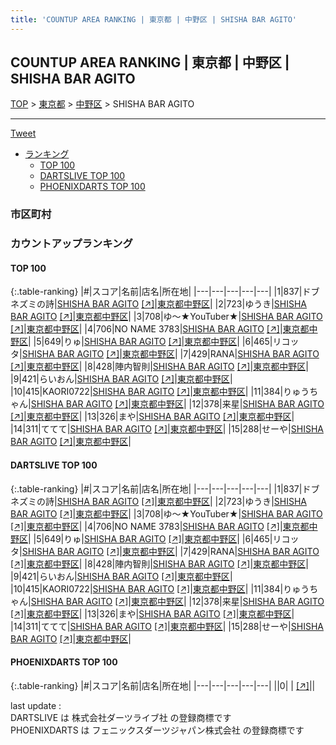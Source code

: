 ```yaml
---
title: 'COUNTUP AREA RANKING | 東京都 | 中野区 | SHISHA BAR AGITO'
---
```

## COUNTUP AREA RANKING | 東京都 | 中野区 | SHISHA BAR AGITO

[TOP](/darts/rank/) > [東京都](/darts/rank/東京都/) > [中野区](/darts/rank/東京都/中野区/) > SHISHA BAR AGITO

___

<a href="https://twitter.com/share?ref_src=twsrc%5Etfw" data-text="COUNTUP AREA RANKING | 東京都中野区SHISHA BAR AGITO" class="twitter-share-button" data-hashtags="DARTSLIVE,PHOENIXDARTS,darts,ダーツ" data-show-count="false">Tweet</a>

* [ランキング](#カウントアップランキング)
    * [TOP 100](#top-100)
    * [DARTSLIVE TOP 100](#dartslive-top-100)
    * [PHOENIXDARTS TOP 100](#phoenixdarts-top-100)

### 市区町村

<ul>

</ul>

### カウントアップランキング

#### TOP 100



{:.table-ranking}
|#|スコア|名前|店名|所在地|
|---|---|---|---|---|
|1|837|<span class="rank-name-dl">ドブネズミの詩</span>|<a href="/darts/rank/shops/a8119a81f3e6d3a328032249b44395af.html">SHISHA BAR AGITO</a> <a href="https://search.dartslive.com/jp/shop/a8119a81f3e6d3a328032249b44395af">[↗]</a>|<a href="/darts/rank/東京都/中野区">東京都中野区</a>|
|2|723|<span class="rank-name-dl">ゆうき</span>|<a href="/darts/rank/shops/a8119a81f3e6d3a328032249b44395af.html">SHISHA BAR AGITO</a> <a href="https://search.dartslive.com/jp/shop/a8119a81f3e6d3a328032249b44395af">[↗]</a>|<a href="/darts/rank/東京都/中野区">東京都中野区</a>|
|3|708|<span class="rank-name-dl">ゆ〜★YouTuber★</span>|<a href="/darts/rank/shops/a8119a81f3e6d3a328032249b44395af.html">SHISHA BAR AGITO</a> <a href="https://search.dartslive.com/jp/shop/a8119a81f3e6d3a328032249b44395af">[↗]</a>|<a href="/darts/rank/東京都/中野区">東京都中野区</a>|
|4|706|<span class="rank-name-dl">NO NAME 3783</span>|<a href="/darts/rank/shops/a8119a81f3e6d3a328032249b44395af.html">SHISHA BAR AGITO</a> <a href="https://search.dartslive.com/jp/shop/a8119a81f3e6d3a328032249b44395af">[↗]</a>|<a href="/darts/rank/東京都/中野区">東京都中野区</a>|
|5|649|<span class="rank-name-dl">りゅ</span>|<a href="/darts/rank/shops/a8119a81f3e6d3a328032249b44395af.html">SHISHA BAR AGITO</a> <a href="https://search.dartslive.com/jp/shop/a8119a81f3e6d3a328032249b44395af">[↗]</a>|<a href="/darts/rank/東京都/中野区">東京都中野区</a>|
|6|465|<span class="rank-name-dl">リコッタ</span>|<a href="/darts/rank/shops/a8119a81f3e6d3a328032249b44395af.html">SHISHA BAR AGITO</a> <a href="https://search.dartslive.com/jp/shop/a8119a81f3e6d3a328032249b44395af">[↗]</a>|<a href="/darts/rank/東京都/中野区">東京都中野区</a>|
|7|429|<span class="rank-name-dl">RANA</span>|<a href="/darts/rank/shops/a8119a81f3e6d3a328032249b44395af.html">SHISHA BAR AGITO</a> <a href="https://search.dartslive.com/jp/shop/a8119a81f3e6d3a328032249b44395af">[↗]</a>|<a href="/darts/rank/東京都/中野区">東京都中野区</a>|
|8|428|<span class="rank-name-dl">陣内智則</span>|<a href="/darts/rank/shops/a8119a81f3e6d3a328032249b44395af.html">SHISHA BAR AGITO</a> <a href="https://search.dartslive.com/jp/shop/a8119a81f3e6d3a328032249b44395af">[↗]</a>|<a href="/darts/rank/東京都/中野区">東京都中野区</a>|
|9|421|<span class="rank-name-dl">らいおん</span>|<a href="/darts/rank/shops/a8119a81f3e6d3a328032249b44395af.html">SHISHA BAR AGITO</a> <a href="https://search.dartslive.com/jp/shop/a8119a81f3e6d3a328032249b44395af">[↗]</a>|<a href="/darts/rank/東京都/中野区">東京都中野区</a>|
|10|415|<span class="rank-name-dl">KAORI0722</span>|<a href="/darts/rank/shops/a8119a81f3e6d3a328032249b44395af.html">SHISHA BAR AGITO</a> <a href="https://search.dartslive.com/jp/shop/a8119a81f3e6d3a328032249b44395af">[↗]</a>|<a href="/darts/rank/東京都/中野区">東京都中野区</a>|
|11|384|<span class="rank-name-dl">りゅうちゃん</span>|<a href="/darts/rank/shops/a8119a81f3e6d3a328032249b44395af.html">SHISHA BAR AGITO</a> <a href="https://search.dartslive.com/jp/shop/a8119a81f3e6d3a328032249b44395af">[↗]</a>|<a href="/darts/rank/東京都/中野区">東京都中野区</a>|
|12|378|<span class="rank-name-dl">来星</span>|<a href="/darts/rank/shops/a8119a81f3e6d3a328032249b44395af.html">SHISHA BAR AGITO</a> <a href="https://search.dartslive.com/jp/shop/a8119a81f3e6d3a328032249b44395af">[↗]</a>|<a href="/darts/rank/東京都/中野区">東京都中野区</a>|
|13|326|<span class="rank-name-dl">まや</span>|<a href="/darts/rank/shops/a8119a81f3e6d3a328032249b44395af.html">SHISHA BAR AGITO</a> <a href="https://search.dartslive.com/jp/shop/a8119a81f3e6d3a328032249b44395af">[↗]</a>|<a href="/darts/rank/東京都/中野区">東京都中野区</a>|
|14|311|<span class="rank-name-dl">ててて</span>|<a href="/darts/rank/shops/a8119a81f3e6d3a328032249b44395af.html">SHISHA BAR AGITO</a> <a href="https://search.dartslive.com/jp/shop/a8119a81f3e6d3a328032249b44395af">[↗]</a>|<a href="/darts/rank/東京都/中野区">東京都中野区</a>|
|15|288|<span class="rank-name-dl">せーや</span>|<a href="/darts/rank/shops/a8119a81f3e6d3a328032249b44395af.html">SHISHA BAR AGITO</a> <a href="https://search.dartslive.com/jp/shop/a8119a81f3e6d3a328032249b44395af">[↗]</a>|<a href="/darts/rank/東京都/中野区">東京都中野区</a>|


#### DARTSLIVE TOP 100



{:.table-ranking}
|#|スコア|名前|店名|所在地|
|---|---|---|---|---|
|1|837|<span class="rank-name-dl">ドブネズミの詩</span>|<a href="/darts/rank/shops/a8119a81f3e6d3a328032249b44395af.html">SHISHA BAR AGITO</a> <a href="https://search.dartslive.com/jp/shop/a8119a81f3e6d3a328032249b44395af">[↗]</a>|<a href="/darts/rank/東京都/中野区">東京都中野区</a>|
|2|723|<span class="rank-name-dl">ゆうき</span>|<a href="/darts/rank/shops/a8119a81f3e6d3a328032249b44395af.html">SHISHA BAR AGITO</a> <a href="https://search.dartslive.com/jp/shop/a8119a81f3e6d3a328032249b44395af">[↗]</a>|<a href="/darts/rank/東京都/中野区">東京都中野区</a>|
|3|708|<span class="rank-name-dl">ゆ〜★YouTuber★</span>|<a href="/darts/rank/shops/a8119a81f3e6d3a328032249b44395af.html">SHISHA BAR AGITO</a> <a href="https://search.dartslive.com/jp/shop/a8119a81f3e6d3a328032249b44395af">[↗]</a>|<a href="/darts/rank/東京都/中野区">東京都中野区</a>|
|4|706|<span class="rank-name-dl">NO NAME 3783</span>|<a href="/darts/rank/shops/a8119a81f3e6d3a328032249b44395af.html">SHISHA BAR AGITO</a> <a href="https://search.dartslive.com/jp/shop/a8119a81f3e6d3a328032249b44395af">[↗]</a>|<a href="/darts/rank/東京都/中野区">東京都中野区</a>|
|5|649|<span class="rank-name-dl">りゅ</span>|<a href="/darts/rank/shops/a8119a81f3e6d3a328032249b44395af.html">SHISHA BAR AGITO</a> <a href="https://search.dartslive.com/jp/shop/a8119a81f3e6d3a328032249b44395af">[↗]</a>|<a href="/darts/rank/東京都/中野区">東京都中野区</a>|
|6|465|<span class="rank-name-dl">リコッタ</span>|<a href="/darts/rank/shops/a8119a81f3e6d3a328032249b44395af.html">SHISHA BAR AGITO</a> <a href="https://search.dartslive.com/jp/shop/a8119a81f3e6d3a328032249b44395af">[↗]</a>|<a href="/darts/rank/東京都/中野区">東京都中野区</a>|
|7|429|<span class="rank-name-dl">RANA</span>|<a href="/darts/rank/shops/a8119a81f3e6d3a328032249b44395af.html">SHISHA BAR AGITO</a> <a href="https://search.dartslive.com/jp/shop/a8119a81f3e6d3a328032249b44395af">[↗]</a>|<a href="/darts/rank/東京都/中野区">東京都中野区</a>|
|8|428|<span class="rank-name-dl">陣内智則</span>|<a href="/darts/rank/shops/a8119a81f3e6d3a328032249b44395af.html">SHISHA BAR AGITO</a> <a href="https://search.dartslive.com/jp/shop/a8119a81f3e6d3a328032249b44395af">[↗]</a>|<a href="/darts/rank/東京都/中野区">東京都中野区</a>|
|9|421|<span class="rank-name-dl">らいおん</span>|<a href="/darts/rank/shops/a8119a81f3e6d3a328032249b44395af.html">SHISHA BAR AGITO</a> <a href="https://search.dartslive.com/jp/shop/a8119a81f3e6d3a328032249b44395af">[↗]</a>|<a href="/darts/rank/東京都/中野区">東京都中野区</a>|
|10|415|<span class="rank-name-dl">KAORI0722</span>|<a href="/darts/rank/shops/a8119a81f3e6d3a328032249b44395af.html">SHISHA BAR AGITO</a> <a href="https://search.dartslive.com/jp/shop/a8119a81f3e6d3a328032249b44395af">[↗]</a>|<a href="/darts/rank/東京都/中野区">東京都中野区</a>|
|11|384|<span class="rank-name-dl">りゅうちゃん</span>|<a href="/darts/rank/shops/a8119a81f3e6d3a328032249b44395af.html">SHISHA BAR AGITO</a> <a href="https://search.dartslive.com/jp/shop/a8119a81f3e6d3a328032249b44395af">[↗]</a>|<a href="/darts/rank/東京都/中野区">東京都中野区</a>|
|12|378|<span class="rank-name-dl">来星</span>|<a href="/darts/rank/shops/a8119a81f3e6d3a328032249b44395af.html">SHISHA BAR AGITO</a> <a href="https://search.dartslive.com/jp/shop/a8119a81f3e6d3a328032249b44395af">[↗]</a>|<a href="/darts/rank/東京都/中野区">東京都中野区</a>|
|13|326|<span class="rank-name-dl">まや</span>|<a href="/darts/rank/shops/a8119a81f3e6d3a328032249b44395af.html">SHISHA BAR AGITO</a> <a href="https://search.dartslive.com/jp/shop/a8119a81f3e6d3a328032249b44395af">[↗]</a>|<a href="/darts/rank/東京都/中野区">東京都中野区</a>|
|14|311|<span class="rank-name-dl">ててて</span>|<a href="/darts/rank/shops/a8119a81f3e6d3a328032249b44395af.html">SHISHA BAR AGITO</a> <a href="https://search.dartslive.com/jp/shop/a8119a81f3e6d3a328032249b44395af">[↗]</a>|<a href="/darts/rank/東京都/中野区">東京都中野区</a>|
|15|288|<span class="rank-name-dl">せーや</span>|<a href="/darts/rank/shops/a8119a81f3e6d3a328032249b44395af.html">SHISHA BAR AGITO</a> <a href="https://search.dartslive.com/jp/shop/a8119a81f3e6d3a328032249b44395af">[↗]</a>|<a href="/darts/rank/東京都/中野区">東京都中野区</a>|


#### PHOENIXDARTS TOP 100



{:.table-ranking}
|#|スコア|名前|店名|所在地|
|---|---|---|---|---|
||0|<span class="rank-name-dl"> </span>|<a href="/darts/rank/shops/.html"></a> <a href="">[↗]</a>|<a href="/darts/rank//"></a>|


<div class="footer border-top border-gray-light mt-5 pt-3 text-right text-gray">
    last update : <span style="font-weight: italic" id="foot_last_modified"></span><br />
    DARTSLIVE は 株式会社ダーツライブ社 の登録商標です<br />
    PHOENIXDARTS は フェニックスダーツジャパン株式会社 の登録商標です<br />
</div>

<script src="https://cdnjs.cloudflare.com/ajax/libs/jquery.tablesorter/2.31.3/js/jquery.tablesorter.min.js" integrity="sha512-qzgd5cYSZcosqpzpn7zF2ZId8f/8CHmFKZ8j7mU4OUXTNRd5g+ZHBPsgKEwoqxCtdQvExE5LprwwPAgoicguNg==" crossorigin="anonymous" referrerpolicy="no-referrer"></script>
<link rel="stylesheet" href="https://cdnjs.cloudflare.com/ajax/libs/jquery.tablesorter/2.31.3/css/theme.default.min.css" integrity="sha512-wghhOJkjQX0Lh3NSWvNKeZ0ZpNn+SPVXX1Qyc9OCaogADktxrBiBdKGDoqVUOyhStvMBmJQ8ZdMHiR3wuEq8+w==" crossorigin="anonymous" referrerpolicy="no-referrer" />
<script>
$(function() {
    $(".table-ranking").tablesorter({sortList:[[0, 0]]});
    $("#foot_last_modified").text(formatDate(new Date(document.lastModified), 'yyyy-MM-dd HH:mm:ss'));
});
</script>

<script async src="https://platform.twitter.com/widgets.js" charset="utf-8"></script>